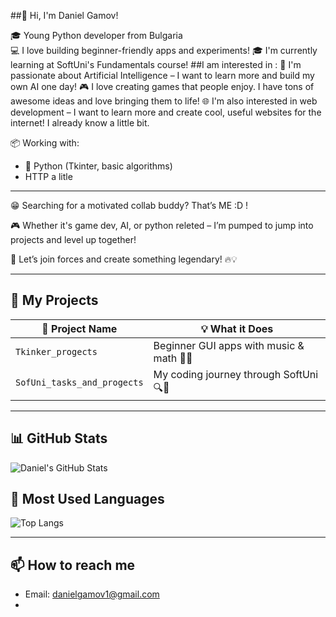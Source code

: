 
##👋 Hi, I'm Daniel Gamov!

🎓 Young Python developer from Bulgaria  
💻 I love building beginner-friendly apps and experiments!
🎓 I'm currently learning at SoftUni's Fundamentals course!
##I am interested in :
🤖 I'm passionate about Artificial Intelligence – I want to learn more and build my own AI one day!
🎮 I love creating games that people enjoy. I have tons of awesome ideas and love bringing them to life!
🌐 I'm also interested in web development – I want to learn more and create cool, useful websites for the internet! I already know a little bit.

📦 Working with:  
- 🐍 Python (Tkinter, basic algorithms)
- HTTP a litle

---

😁 Searching for a motivated collab buddy? That’s ME :D !

🎮 Whether it's game dev, AI, or python releted – I’m pumped to jump into projects and level up together!

🤝 Let’s join forces and create something legendary! 🔥💡

---
## 🚀 My Projects
| 🔧 Project Name | 💡 What it Does |
|----------------|-----------------|
| `Tkinker_progects` | Beginner GUI apps with music & math 🎵🧮 |
| `SofUni_tasks_and_progects` | My coding journey through SoftUni 🔍📘 |

---

## 📊 GitHub Stats
![Daniel's GitHub Stats](https://github-readme-stats.vercel.app/api?username=Daniel-Gamov&show_icons=true&theme=radical)

## 🧠 Most Used Languages
![Top Langs](https://github-readme-stats.vercel.app/api/top-langs/?username=Daniel-Gamov&layout=compact&theme=vision-friendly-dark)

---

## 📫 How to reach me
- Email: [danielgamov1@gmail.com](mailto:danielgamov1@gmail.com)
- 
<!--
**Daniel-Gamov/Daniel-Gamov** is a ✨ _special_ ✨ repository because its `README.md` (this file) appears on your GitHub profile.

Here are some ideas to get you started:

- 🔭 I’m currently working on ...
- 🌱 I’m currently learning ...
- 👯 I’m looking to collaborate on ...
- 🤔 I’m looking for help with ...
- 💬 Ask me about ...
- 📫 How to reach me: ...
- 😄 Pronouns: ...
- ⚡ Fun fact: ...
-->
